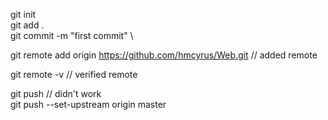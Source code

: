 git init \
git add .  \
git commit -m "first commit"  \

git remote add origin https://github.com/hmcyrus/Web.git  // added remote

git remote -v // verified remote

git push  // didn't work \
git push --set-upstream origin master